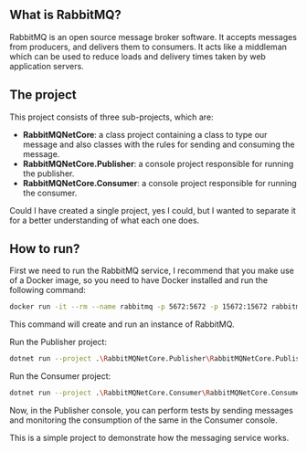 
## What is RabbitMQ?

RabbitMQ is an open source message broker software. It accepts messages from producers, and delivers them to consumers. It acts like a middleman which can be used to reduce loads and delivery times taken by web application servers.

## The project

This project consists of three sub-projects, which are:
- **RabbitMQNetCore**: a class project containing a class to type our message and also classes with the rules for sending and consuming the message.
- **RabbitMQNetCore.Publisher**: a console project responsible for running the publisher.
- **RabbitMQNetCore.Consumer**: a console project responsible for running the consumer.

Could I have created a single project, yes I could, but I wanted to separate it for a better understanding of what each one does.


## How to run?

First we need to run the RabbitMQ service, I recommend that you make use of a Docker image, so you need to have Docker installed and run the following command:

```bash
docker run -it --rm --name rabbitmq -p 5672:5672 -p 15672:15672 rabbitmq:3.13-management
```

This command will create and run an instance of RabbitMQ.

Run the Publisher project:

```bash
dotnet run --project .\RabbitMQNetCore.Publisher\RabbitMQNetCore.Publisher.csproj
```

Run the Consumer project:

```bash
dotnet run --project .\RabbitMQNetCore.Consumer\RabbitMQNetCore.Consumer.csproj
```

Now, in the Publisher console, you can perform tests by sending messages and monitoring the consumption of the same in the Consumer console.

This is a simple project to demonstrate how the messaging service works.


  

